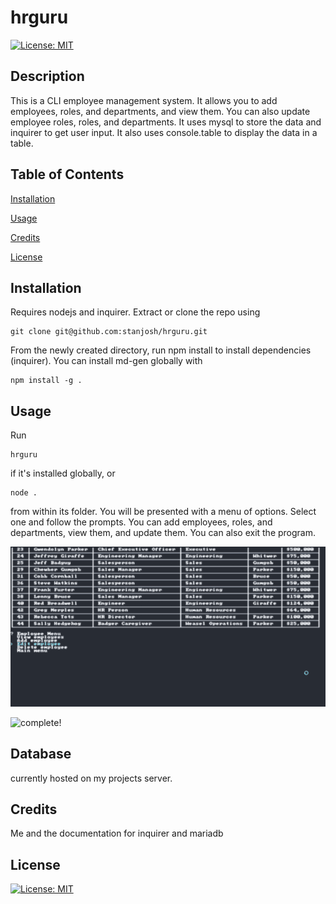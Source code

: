 # hrguru
[![License: MIT](https://img.shields.io/badge/License-MIT-yellow.svg)](https://opensource.org/licenses/MIT)
## Description

This is a CLI employee management system. It allows you to add employees, roles, and departments, and view them. You can also update employee roles, roles, and departments. It uses mysql to store the data and inquirer to get user input. It also uses console.table to display the data in a table.

## Table of Contents
[Installation](#installation)

[Usage](#usage)

[Credits](#credits)

[License](#license)


## Installation

Requires nodejs and inquirer. Extract or clone the repo using

    git clone git@github.com:stanjosh/hrguru.git

 From the newly created directory, run npm install to install dependencies (inquirer). You can install md-gen globally with

    npm install -g .



## Usage

Run 

    hrguru 
    
if it's installed globally, or 

    node .
    
from within its folder. You will be presented with a menu of options. Select one and follow the prompts. You can add employees, roles, and departments, view them, and update them. You can also exit the program.

![working!](./assets/working.gif)

![complete!](./assets/fullscreenshot.png)

## Database

currently hosted on my projects server. 

## Credits

Me and the documentation for inquirer and mariadb

## License

[![License: MIT](https://img.shields.io/badge/License-MIT-yellow.svg)](https://opensource.org/licenses/MIT)